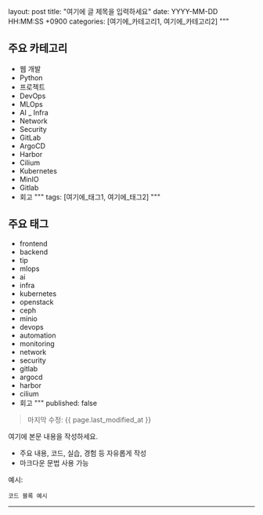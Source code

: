 layout: post
title: "여기에 글 제목을 입력하세요"
date: YYYY-MM-DD HH:MM:SS +0900
categories: [여기에_카테고리1, 여기에_카테고리2]
"""
## 주요 카테고리

- 웹 개발
- Python
- 프로젝트
- DevOps
- MLOps
- AI
_ Infra
- Network
- Security
- GitLab
- ArgoCD
- Harbor
- Cilium
- Kubernetes
- MinIO
- Gitlab
- 회고
"""
tags: [여기에_태그1, 여기에_태그2]
"""
## 주요 태그

- frontend
- backend
- tip
- mlops
- ai
- infra
- kubernetes
- openstack
- ceph
- minio
- devops
- automation
- monitoring
- network
- security
- gitlab
- argocd
- harbor
- cilium
- 회고
"""
published: false

> 마지막 수정: {{ page.last_modified_at }}

여기에 본문 내용을 작성하세요.

- 주요 내용, 코드, 실습, 경험 등 자유롭게 작성
- 마크다운 문법 사용 가능

예시:

```
코드 블록 예시
```

---
